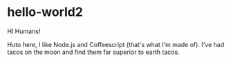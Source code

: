 # hello-world2

HI Humans!

Huto here, I like Node.js and Coffeescript (that's what I'm made of). 
I've had tacos on the moon and find them far superior to earth tacos. 
